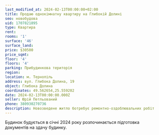 ```yaml
---
last_modified_at: 2024-02-13T00:00:00+02:00
title: Продаю однокімнатну квартиру на Глибокій Долині
seo: новобудова
uid: 1707821895
type: Квартира
rent:
rooms: '1'
surface: '46'
surface_land:
price: $30500
price_sqmt:
floor: '4'
floors: '4'
parking: Прибудинкова територія
region:
location: м. Тернопіль
address: вул. Глибока Долина, 19
object: Глибока Долина
coordinates: 49.562654,25.559202
date: 2024-02-13T00:00:00.000Z
seller: Юрій Петльований
phone: 380930270736
description: Новозведене житло ботребує ремонтно-оздоблювальних робіт
---
```


Будинок будується в січні 2024 року розпочинається підготовка документів на здачу будинку.
